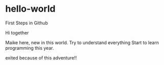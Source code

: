# hello-world
First Steps in Github

Hi together

Maike here, new in this world. Try to understand everything
Start to learn programming this year.

exited because of this adventure!!
